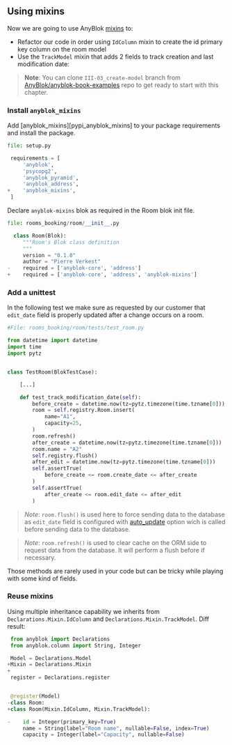 ## Using mixins

Now we are going to use AnyBlok [mixins][wikipedia_mixin] to:
* Refactor our code in order using ``IdColumn`` mixin to create the id
  primary key column on the room model
* Use the ``TrackModel`` mixin that adds 2 fields to track creation and last
  modification date:

> **Note**: You can clone ``III-03_create-model`` branch from
> [AnyBlok/anyblok-book-examples][gh_abe] repo to get ready to start
> with this chapter.


### Install ``anyblok_mixins``

Add [anyblok_mixins][pypi_anyblok_mixins] to your package requirements and
install the package.

```python
file: setup.py

 requirements = [
     'anyblok',
     'psycopg2',
     'anyblok_pyramid',
     'anyblok_address',
+    'anyblok_mixins',
 ]

```

Declare ``anyblok-mixins`` blok as required in the Room blok init file.

```python
file: rooms_booking/room/__init__.py

  class Room(Blok):
     """Room's Blok class definition
     """
     version = "0.1.0"
     author = "Pierre Verkest"
-    required = ['anyblok-core', 'address']
+    required = ['anyblok-core', 'address', 'anyblok-mixins']

```

### Add a unittest

In the following test we make sure as requested by our customer that
``edit_date`` field is properly updated after a change occurs on a room.

```python
#File: rooms_booking/room/tests/test_room.py

from datetime import datetime
import time
import pytz


class TestRoom(BlokTestCase):

    [...]

    def test_track_modification_date(self):
        before_create = datetime.now(tz=pytz.timezone(time.tzname[0]))
        room = self.registry.Room.insert(
            name="A1",
            capacity=25,
        )
        room.refresh()
        after_create = datetime.now(tz=pytz.timezone(time.tzname[0]))
        room.name = "A2"
        self.registry.flush()
        after_edit = datetime.now(tz=pytz.timezone(time.tzname[0]))
        self.assertTrue(
            before_create <= room.create_date <= after_create
        )
        self.assertTrue(
            after_create <= room.edit_date <= after_edit
        )
```

> *Note*: ``room.flush()`` is used here to force sending data to the database
> as ``edit_date`` field is configured with [auto_update][ref_doc_auto_update]
> option wich is called before sending data to the database.

> *Note*: ``room.refresh()`` is used to clear cache on the ORM side to
> request data from the database. It will perform a flush before if
> necessary.

Those methods are rarely used in your code but can be tricky while playing with
some kind of fields.

### Reuse mixins

Using multiple inheritance capability we inherits from
``Declarations.Mixin.IdColumn`` and ``Declarations.Mixin.TrackModel``.
Diff result:

```python
 from anyblok import Declarations
 from anyblok.column import String, Integer

 Model = Declarations.Model
+Mixin = Declarations.Mixin
+
 register = Declarations.register


 @register(Model)
-class Room:
+class Room(Mixin.IdColumn, Mixin.TrackModel):

-    id = Integer(primary_key=True)
     name = String(label="Room name", nullable=False, index=True)
     capacity = Integer(label="Capacity", nullable=False)
```


[gh_abe]: https://github.com/AnyBlok/anyblok-book-examples
[wikipedia_mixin]: https://en.wikipedia.org/wiki/Mixin
[ref_doc_auto_update]: http://doc.anyblok.org/en/latest/MEMENTO.html#column<
[pypi_address_blok]: https://pypi.org/project/anyblok_mixins/
